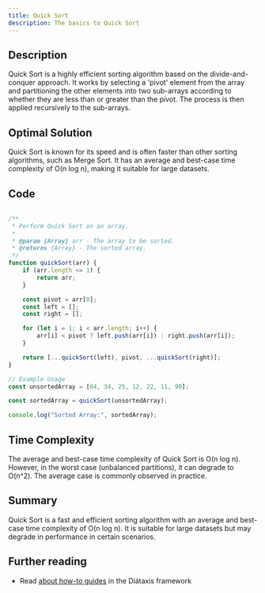 ```yaml
---
title: Quick Sort
description: The basics to Quick Sort
---
```


## Description
Quick Sort is a highly efficient sorting algorithm based on the divide-and-conquer approach. It works by selecting a 'pivot' element from the array and partitioning the other elements into two sub-arrays according to whether they are less than or greater than the pivot. The process is then applied recursively to the sub-arrays.

## Optimal Solution
Quick Sort is known for its speed and is often faster than other sorting algorithms, such as Merge Sort. It has an average and best-case time complexity of O(n log n), making it suitable for large datasets.

## Code
```javascript

/**
 * Perform Quick Sort on an array.
 *
 * @param {Array} arr - The array to be sorted.
 * @returns {Array} - The sorted array.
 */
function quickSort(arr) {
    if (arr.length <= 1) {
        return arr;
    }

    const pivot = arr[0];
    const left = [];
    const right = [];

    for (let i = 1; i < arr.length; i++) {
        arr[i] < pivot ? left.push(arr[i]) : right.push(arr[i]);
    }

    return [...quickSort(left), pivot, ...quickSort(right)];
}

// Example Usage
const unsortedArray = [64, 34, 25, 12, 22, 11, 90];

const sortedArray = quickSort(unsortedArray);

console.log("Sorted Array:", sortedArray);

```
## Time Complexity
The average and best-case time complexity of Quick Sort is O(n log n). However, in the worst case (unbalanced partitions), it can degrade to O(n^2). The average case is commonly observed in practice.

## Summary
Quick Sort is a fast and efficient sorting algorithm with an average and best-case time complexity of O(n log n). It is suitable for large datasets but may degrade in performance in certain scenarios.

## Further reading

- Read [about how-to guides](https://diataxis.fr/how-to-guides/) in the Diátaxis framework